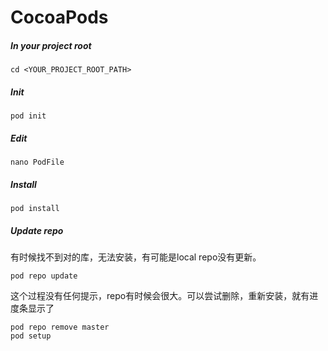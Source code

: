 # CocoaPods

##### In your project root

```
cd <YOUR_PROJECT_ROOT_PATH>
```

##### Init

```
pod init
```

##### Edit

```
nano PodFile
```

##### Install

```
pod install
```

##### Update repo

有时候找不到对的库，无法安装，有可能是local repo没有更新。

```
pod repo update
```

这个过程没有任何提示，repo有时候会很大。可以尝试删除，重新安装，就有进度条显示了

```
pod repo remove master
pod setup
```



